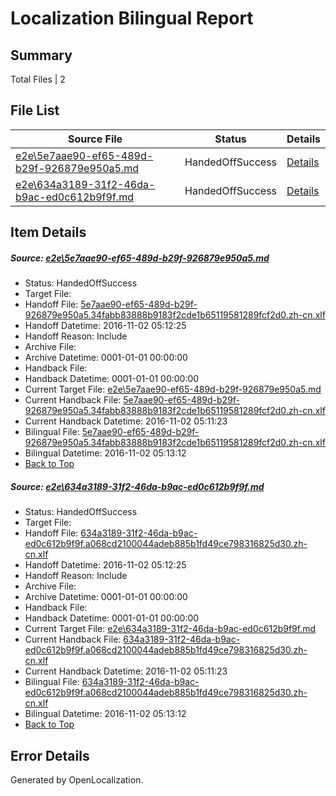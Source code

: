 # <a name='report-top'></a> Localization Bilingual Report

## Summary
 Total Files | 2

## File List
 Source File | Status | Details 
 ----------- | ------ | ------- 
 [e2e\5e7aae90-ef65-489d-b29f-926879e950a5.md](https://github.com/OpenLocalizationTestOrg/ol-test0/blob/a3fa0c456a8988f7547ee98a3b82104c17837fce/e2e/5e7aae90-ef65-489d-b29f-926879e950a5.md) | HandedOffSuccess | [Details](#3ac99c0daa7fb24d0cc0e06c7f565df866b885691)
 [e2e\634a3189-31f2-46da-b9ac-ed0c612b9f9f.md](https://github.com/OpenLocalizationTestOrg/ol-test0/blob/a3fa0c456a8988f7547ee98a3b82104c17837fce/e2e/634a3189-31f2-46da-b9ac-ed0c612b9f9f.md) | HandedOffSuccess | [Details](#927e3f30ed6964c10fc9c3ceead316edf2b0d0a42)

## Item Details
##### <a name='3ac99c0daa7fb24d0cc0e06c7f565df866b885691'></a> Source: [e2e\5e7aae90-ef65-489d-b29f-926879e950a5.md](https://github.com/OpenLocalizationTestOrg/ol-test0/blob/a3fa0c456a8988f7547ee98a3b82104c17837fce/e2e/5e7aae90-ef65-489d-b29f-926879e950a5.md)
* Status: HandedOffSuccess
* Target File: 
* Handoff File: [5e7aae90-ef65-489d-b29f-926879e950a5.34fabb83888b9183f2cde1b65119581289fcf2d0.zh-cn.xlf](https://github.com/OpenLocalizationTestOrg/ol-test0-handoff/blob/78e41a4b5595cc74eb75653e06b7a7aa01f2b82e/ol-handoff/OpenLocalizationTestOrg/ol-test0-zhcn/yufeih/ht/5e7aae90-ef65-489d-b29f-926879e950a5.34fabb83888b9183f2cde1b65119581289fcf2d0.zh-cn.xlf)
* Handoff Datetime: 2016-11-02 05:12:25
* Handoff Reason: Include
* Archive File: 
* Archive Datetime: 0001-01-01 00:00:00
* Handback File: 
* Handback Datetime: 0001-01-01 00:00:00
* Current Target File: [e2e\5e7aae90-ef65-489d-b29f-926879e950a5.md](https://github.com/OpenLocalizationTestOrg/ol-test0-zhcn/blob/6f8e7ba92269ed76b5666e2c83c954b6bae2f9db/e2e/5e7aae90-ef65-489d-b29f-926879e950a5.md)
* Current Handback File: [5e7aae90-ef65-489d-b29f-926879e950a5.34fabb83888b9183f2cde1b65119581289fcf2d0.zh-cn.xlf](https://github.com/OpenLocalizationTestOrg/ol-test0-handback/blob/e089c7a7a6e956244462f273feb26f3e86ef710e/ol-handback/OpenLocalizationTestOrg/ol-test0-zhcn/yufeih/ht/5e7aae90-ef65-489d-b29f-926879e950a5.34fabb83888b9183f2cde1b65119581289fcf2d0.zh-cn.xlf)
* Current Handback Datetime: 2016-11-02 05:11:23
* Bilingual File: [5e7aae90-ef65-489d-b29f-926879e950a5.34fabb83888b9183f2cde1b65119581289fcf2d0.zh-cn.xlf](https://github.com/OpenLocalizationTestOrg/ol-test0-handback/blob/e089c7a7a6e956244462f273feb26f3e86ef710e/ol-handback/OpenLocalizationTestOrg/ol-test0-zhcn/yufeih/ht/5e7aae90-ef65-489d-b29f-926879e950a5.34fabb83888b9183f2cde1b65119581289fcf2d0.zh-cn.xlf)
* Bilingual Datetime: 2016-11-02 05:13:12
* [Back to Top](#report-top)

##### <a name='927e3f30ed6964c10fc9c3ceead316edf2b0d0a42'></a> Source: [e2e\634a3189-31f2-46da-b9ac-ed0c612b9f9f.md](https://github.com/OpenLocalizationTestOrg/ol-test0/blob/a3fa0c456a8988f7547ee98a3b82104c17837fce/e2e/634a3189-31f2-46da-b9ac-ed0c612b9f9f.md)
* Status: HandedOffSuccess
* Target File: 
* Handoff File: [634a3189-31f2-46da-b9ac-ed0c612b9f9f.a068cd2100044adeb885b1fd49ce798316825d30.zh-cn.xlf](https://github.com/OpenLocalizationTestOrg/ol-test0-handoff/blob/78e41a4b5595cc74eb75653e06b7a7aa01f2b82e/ol-handoff/OpenLocalizationTestOrg/ol-test0-zhcn/yufeih/ht/634a3189-31f2-46da-b9ac-ed0c612b9f9f.a068cd2100044adeb885b1fd49ce798316825d30.zh-cn.xlf)
* Handoff Datetime: 2016-11-02 05:12:25
* Handoff Reason: Include
* Archive File: 
* Archive Datetime: 0001-01-01 00:00:00
* Handback File: 
* Handback Datetime: 0001-01-01 00:00:00
* Current Target File: [e2e\634a3189-31f2-46da-b9ac-ed0c612b9f9f.md](https://github.com/OpenLocalizationTestOrg/ol-test0-zhcn/blob/6f8e7ba92269ed76b5666e2c83c954b6bae2f9db/e2e/634a3189-31f2-46da-b9ac-ed0c612b9f9f.md)
* Current Handback File: [634a3189-31f2-46da-b9ac-ed0c612b9f9f.a068cd2100044adeb885b1fd49ce798316825d30.zh-cn.xlf](https://github.com/OpenLocalizationTestOrg/ol-test0-handback/blob/e089c7a7a6e956244462f273feb26f3e86ef710e/ol-handback/OpenLocalizationTestOrg/ol-test0-zhcn/yufeih/ht/634a3189-31f2-46da-b9ac-ed0c612b9f9f.a068cd2100044adeb885b1fd49ce798316825d30.zh-cn.xlf)
* Current Handback Datetime: 2016-11-02 05:11:23
* Bilingual File: [634a3189-31f2-46da-b9ac-ed0c612b9f9f.a068cd2100044adeb885b1fd49ce798316825d30.zh-cn.xlf](https://github.com/OpenLocalizationTestOrg/ol-test0-handback/blob/e089c7a7a6e956244462f273feb26f3e86ef710e/ol-handback/OpenLocalizationTestOrg/ol-test0-zhcn/yufeih/ht/634a3189-31f2-46da-b9ac-ed0c612b9f9f.a068cd2100044adeb885b1fd49ce798316825d30.zh-cn.xlf)
* Bilingual Datetime: 2016-11-02 05:13:12
* [Back to Top](#report-top)


## Error Details

Generated by OpenLocalization.
